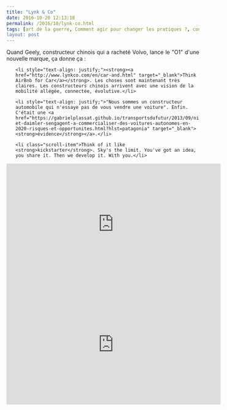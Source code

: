 ```yaml
---
title: "Lynk & Co"
date: 2016-10-20 12:13:18
permalink: /2016/10/lynk-co.html
tags: [art de la guerre, Comment agir pour changer les pratiques ?, connectivité, économie de l'expérience, innovation, internet des objets, open innovation, Véhicule]
layout: post
---
```


<p style="text-align: justify;">Quand Geely, constructeur chinois qui a racheté Volvo, lance le "O1" d'une nouvelle marque, ça donne ça :</p>



<ul>

	<li style="text-align: justify;"><strong><a href="http://www.lynkco.com/en/car-and.html" target="_blank">Think AirBnb for Car</a></strong>. Les choses sont maintenant très claires. Les constructeurs chinois arrivent avec une vision de la mobilité allégée, connectée, évolutive.</li>

	<li style="text-align: justify;">"Nous sommes un constructeur automobile qui n'essaye pas de vous vendre une voiture". Enfin. C'était une <a href="https://gabrielplassat.github.io/transportsdufutur/2013/09/nissan-et-daimler-sengagent-a-commercialiser-des-voitures-autonomes-en-2020-risques-et-opportunites.html?hlst=patagonia" target="_blank"><strong>évidence</strong></a>.</li>

	<li class="scroll-item">Think of it like <strong>kickstarter</strong>. Sky's the limit. You've got an idea, you share it. Then we develop it. With you.</li>

</ul>

<!--more-->



<iframe src="https://www.youtube.com/embed/YezxrPsXD3Q" width="560" height="315" frameborder="0" allowfullscreen="allowfullscreen"></iframe>



<iframe src="https://www.youtube.com/embed/qydaNhBUOp8" width="560" height="315" frameborder="0" allowfullscreen="allowfullscreen"></iframe>
